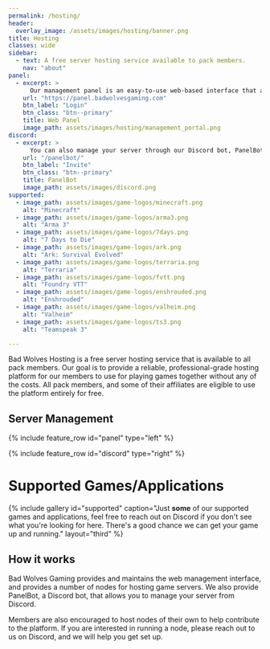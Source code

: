 ```yaml
---
permalink: /hosting/
header:
  overlay_image: /assets/images/hosting/banner.png
title: Hosting
classes: wide
sidebar:
  - text: A free server hosting service available to pack members.
    nav: "about"
panel:
  - excerpt: >
      Our management panel is an easy-to-use web-based interface that allows you to manage your server, view logs, and more. You can access the panel by clicking the button below.
    url: "https://panel.badwolvesgaming.com"
    btn_label: "Login"
    btn_class: "btn--primary"
    title: Web Panel
    image_path: assets/images/hosting/management_portal.png
discord:
  - excerpt: >
      You can also manage your server through our Discord bot, PanelBot. PanelBot allows you to start, stop, and restart your server, as well as view logs and more. You can invite PanelBot to your server by clicking the button below.
    url: "/panelbot/"
    btn_label: "Invite"
    btn_class: "btn--primary"
    title: PanelBot
    image_path: assets/images/discord.png
supported:
  - image_path: assets/images/game-logos/minecraft.png
    alt: "Minecraft"
  - image_path: assets/images/game-logos/arma3.png
    alt: "Arma 3"
  - image_path: assets/images/game-logos/7days.png
    alt: "7 Days to Die"
  - image_path: assets/images/game-logos/ark.png
    alt: "Ark: Survival Evolved"
  - image_path: assets/images/game-logos/terraria.png
    alt: "Terraria"
  - image_path: assets/images/game-logos/fvtt.png
    alt: "Foundry VTT"
  - image_path: assets/images/game-logos/enshrouded.png
    alt: "Enshrouded"
  - image_path: assets/images/game-logos/valheim.png
    alt: "Valheim"
  - image_path: assets/images/game-logos/ts3.png
    alt: "Teamspeak 3"

---
```


Bad Wolves Hosting is a free server hosting service that is available to all pack members. 
Our goal is to provide a reliable, professional-grade hosting platform for our members to use for playing games together without any of the costs. All pack members, and some of their affiliates are eligible to use the platform entirely for free.

## Server Management

{% include feature_row id="panel" type="left" %}

{% include feature_row id="discord" type="right" %}

# Supported Games/Applications

{% include gallery id="supported" caption="Just **some** of our supported games and applications, feel free to reach out on Discord if you don't see what you're looking for here. There's a good chance we can get your game up and running." layout="third" %}

## How it works

Bad Wolves Gaming provides and maintains the web management interface, and provides a number of nodes for hosting game servers. We also provide PanelBot, a Discord bot, that allows you to manage your server from Discord.

Members are also encouraged to host nodes of their own to help contribute to the platform. If you are interested in running a node, please reach out to us on Discord, and we will help you get set up.
